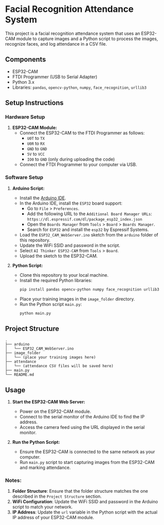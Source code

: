 # Facial Recognition Attendance System

This project is a facial recognition attendance system that uses an ESP32-CAM module to capture images and a Python script to process the images, recognize faces, and log attendance in a CSV file.

## Components

- ESP32-CAM
- FTDI Programmer (USB to Serial Adapter)
- Python 3.x
- Libraries: `pandas`, `opencv-python`, `numpy`, `face_recognition`, `urllib3`

## Setup Instructions

### Hardware Setup

1. **ESP32-CAM Module:**
    - Connect the ESP32-CAM to the FTDI Programmer as follows:
        - `U0T` to `TX`
        - `U0R` to `RX`
        - `GND` to `GND`
        - `5V` to `VCC`
        - `IO0` to `GND` (only during uploading the code)
    - Connect the FTDI Programmer to your computer via USB.

### Software Setup

1. **Arduino Script:**
    - Install the [Arduino IDE](https://www.arduino.cc/en/software).
    - In the Arduino IDE, install the `ESP32` board support:
        - Go to `File` > `Preferences`.
        - Add the following URL to the `Additional Board Manager URLs`: `https://dl.espressif.com/dl/package_esp32_index.json`
        - Open the `Boards Manager` from `Tools` > `Board` > `Boards Manager`.
        - Search for `ESP32` and install the `esp32` by Espressif Systems.
    - Load the `ESP32_CAM_WebServer.ino` sketch from the `arduino` folder of this repository.
    - Update the WiFi SSID and password in the script.
    - Select `AI Thinker ESP32-CAM` from `Tools` > `Board`.
    - Upload the sketch to the ESP32-CAM.

2. **Python Script:**
    - Clone this repository to your local machine.
    - Install the required Python libraries:
      ```bash
      pip install pandas opencv-python numpy face_recognition urllib3
      ```
    - Place your training images in the `image_folder` directory.
    - Run the Python script `main.py`:
      ```bash
      python main.py
      ```

## Project Structure

```plaintext
.
├── arduino
│   └── ESP32_CAM_WebServer.ino
├── image_folder
│   └── (place your training images here)
├── attendance
│   └── (attendance CSV files will be saved here)
├── main.py
└── README.md
```
## Usage

1. **Start the ESP32-CAM Web Server:**
    - Power on the ESP32-CAM module.
    - Connect to the serial monitor of the Arduino IDE to find the IP address.
    - Access the camera feed using the URL displayed in the serial monitor.

2. **Run the Python Script:**
    - Ensure the ESP32-CAM is connected to the same network as your computer.
    - Run `main.py` script to start capturing images from the ESP32-CAM and marking attendance.


### Notes:
1. **Folder Structure**: Ensure that the folder structure matches the one described in the `Project Structure` section.
2. **WiFi Configuration**: Update the WiFi SSID and password in the Arduino script to match your network.
3. **IP Address**: Update the `url` variable in the Python script with the actual IP address of your ESP32-CAM module.
